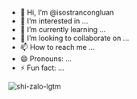 - 👋 Hi, I’m @isostrancongluan
- 👀 I’m interested in ...
- 🌱 I’m currently learning ...
- 💞️ I’m looking to collaborate on ...
- 📫 How to reach me ...
- 😄 Pronouns: ...
- ⚡ Fun fact: ...

<!---
isostrancongluan/isostrancongluan is a ✨ special ✨ repository because its `README.md` (this file) appears on your GitHub profile.
You can click the Preview link to take a look at your changes.
--->
![shi-zalo-lgtm](https://github.com/isostrancongluan/isostrancongluan/assets/157664666/a2c18f74-0446-4315-ba5e-c78f7dc1b74b)
